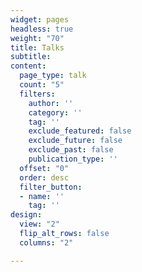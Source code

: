 ```yaml
---
widget: pages
headless: true
weight: "70"
title: Talks
subtitle:
content:
  page_type: talk
  count: "5"
  filters:
    author: ''
    category: ''
    tag: ''
    exclude_featured: false
    exclude_future: false
    exclude_past: false
    publication_type: ''
  offset: "0"
  order: desc
  filter_button:
  - name: ''
    tag: ''
design:
  view: "2"
  flip_alt_rows: false
  columns: "2"

---
```

